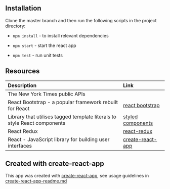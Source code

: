 ## Installation

Clone the master branch and then run the following scripts in the project directory:

- `npm install` - to install relevant dependencies

- `npm start` - start the react app

- `npm test` - run unit tests


## Resources

| Description                                                        | Link                                                                      |
| :----------------------------------------------------------------- | :------------------------------------------------------------------------ |
| The New York Times public APIs |
| React Bootstrap - a popular framework rebuilt for React          | [react bootstrap](https://react-bootstrap.github.io/) |
| Library that utilises tagged template literals to style React components | [styled components](https://styled-components.com/)                       |
| React Redux        | [react-redux](https://react-redux.js.org/)|
| React - JavaScript library for building user interfaces            | [create-react-app](https://github.com/facebook/create-react-app)|

## Created with create-react-app

This app was created with [create-react-app](https://github.com/facebook/create-react-app), see usage guidelines in [create-react-app-readme.md](create-react-app-readme.md)
